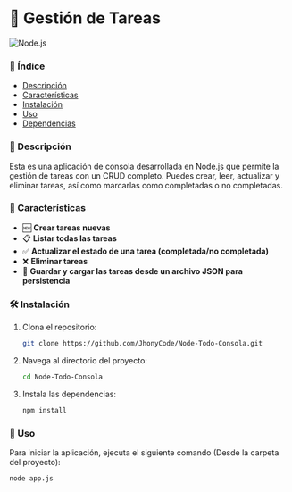 # 📝 Gestión de Tareas

![Node.js](https://img.shields.io/badge/Node.js-v20.13.1-green)

### 📖 Índice

- [Descripción](#descripción)
- [Características](#características)
- [Instalación](#instalación)
- [Uso](#uso)
- [Dependencias](#dependencias)

### 📝 Descripción

Esta es una aplicación de consola desarrollada en Node.js que permite la gestión de tareas con un CRUD completo. Puedes crear, leer, actualizar y eliminar tareas, así como marcarlas como completadas o no completadas.

### 🌟 Características

- 🆕 **Crear tareas nuevas**
- 📋 **Listar todas las tareas**
- ✅ **Actualizar el estado de una tarea (completada/no completada)**
- ❌ **Eliminar tareas**
- 💾 **Guardar y cargar las tareas desde un archivo JSON para persistencia**

### 🛠️ Instalación

1. Clona el repositorio:
    ```bash
    git clone https://github.com/JhonyCode/Node-Todo-Consola.git
    ```

2. Navega al directorio del proyecto:
    ```bash
    cd Node-Todo-Consola
    ```

3. Instala las dependencias:
    ```bash
    npm install
    ```

### 🚀 Uso

Para iniciar la aplicación, ejecuta el siguiente comando  (Desde la carpeta del proyecto):
```bash
node app.js

